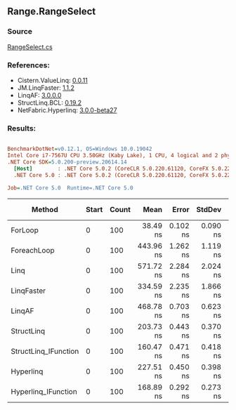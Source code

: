 ﻿## Range.RangeSelect

### Source
[RangeSelect.cs](../LinqBenchmarks/Range/RangeSelect.cs)

### References:
- Cistern.ValueLinq: [0.0.11](https://www.nuget.org/packages/Cistern.ValueLinq/0.0.11)
- JM.LinqFaster: [1.1.2](https://www.nuget.org/packages/JM.LinqFaster/1.1.2)
- LinqAF: [3.0.0.0](https://www.nuget.org/packages/LinqAF/3.0.0.0)
- StructLinq.BCL: [0.19.2](https://www.nuget.org/packages/StructLinq.BCL/0.19.2)
- NetFabric.Hyperlinq: [3.0.0-beta27](https://www.nuget.org/packages/NetFabric.Hyperlinq/3.0.0-beta27)

### Results:
``` ini

BenchmarkDotNet=v0.12.1, OS=Windows 10.0.19042
Intel Core i7-7567U CPU 3.50GHz (Kaby Lake), 1 CPU, 4 logical and 2 physical cores
.NET Core SDK=5.0.200-preview.20614.14
  [Host]        : .NET Core 5.0.2 (CoreCLR 5.0.220.61120, CoreFX 5.0.220.61120), X64 RyuJIT
  .NET Core 5.0 : .NET Core 5.0.2 (CoreCLR 5.0.220.61120, CoreFX 5.0.220.61120), X64 RyuJIT

Job=.NET Core 5.0  Runtime=.NET Core 5.0  

```
|               Method | Start | Count |      Mean |    Error |   StdDev | Ratio | RatioSD |  Gen 0 | Gen 1 | Gen 2 | Allocated |
|--------------------- |------ |------ |----------:|---------:|---------:|------:|--------:|-------:|------:|------:|----------:|
|              ForLoop |     0 |   100 |  38.49 ns | 0.102 ns | 0.090 ns |  1.00 |    0.00 |      - |     - |     - |         - |
|          ForeachLoop |     0 |   100 | 443.96 ns | 1.262 ns | 1.119 ns | 11.54 |    0.05 | 0.0267 |     - |     - |      56 B |
|                 Linq |     0 |   100 | 571.72 ns | 2.284 ns | 2.024 ns | 14.86 |    0.05 | 0.0420 |     - |     - |      88 B |
|           LinqFaster |     0 |   100 | 334.59 ns | 2.235 ns | 1.866 ns |  8.69 |    0.06 | 0.4053 |     - |     - |     848 B |
|               LinqAF |     0 |   100 | 468.78 ns | 0.703 ns | 0.623 ns | 12.18 |    0.03 |      - |     - |     - |         - |
|           StructLinq |     0 |   100 | 203.73 ns | 0.443 ns | 0.370 ns |  5.29 |    0.01 | 0.0114 |     - |     - |      24 B |
| StructLinq_IFunction |     0 |   100 | 160.47 ns | 0.471 ns | 0.418 ns |  4.17 |    0.01 |      - |     - |     - |         - |
|            Hyperlinq |     0 |   100 | 227.51 ns | 0.450 ns | 0.398 ns |  5.91 |    0.02 |      - |     - |     - |         - |
|  Hyperlinq_IFunction |     0 |   100 | 168.89 ns | 0.292 ns | 0.273 ns |  4.39 |    0.01 |      - |     - |     - |         - |
